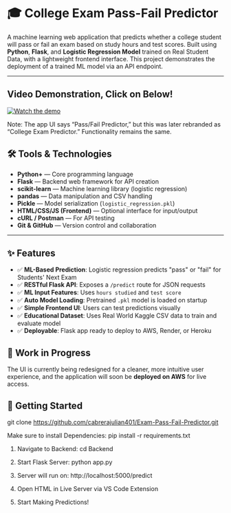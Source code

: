 # 🎓 College Exam Pass-Fail Predictor

A machine learning web application that predicts whether a college student will pass or fail an exam based on study hours and test scores. Built using **Python**, **Flask**, and **Logistic Regression Model** trained on Real Student Data, with a lightweight frontend interface. This project demonstrates the deployment of a trained ML model via an API endpoint.

---

## Video Demonstration, Click on Below!
[![Watch the demo](https://img.youtube.com/vi/k4eLYwIIkSg/0.jpg)](https://youtu.be/k4eLYwIIkSg)


Note: The app UI says “Pass/Fail Predictor,” but this was later rebranded as “College Exam Predictor.” Functionality remains the same.

## 🛠️ Tools & Technologies

- **Python+** — Core programming language  
- **Flask** — Backend web framework for API creation  
- **scikit-learn** — Machine learning library (logistic regression)  
- **pandas** — Data manipulation and CSV handling   
- **Pickle** — Model serialization (`logistic_regression.pkl`)  
- **HTML/CSS/JS (Frontend)** — Optional interface for input/output  
- **cURL / Postman** — For API testing  
- **Git & GitHub** — Version control and collaboration  

---

## ✨ Features

- ✅ **ML-Based Prediction**: Logistic regression predicts "pass" or "fail" for Students' Next Exam
- ✅ **RESTful Flask API**: Exposes a `/predict` route for JSON requests
- ✅ **ML Input Features**: Uses `hours studied` and `test score`
- ✅ **Auto Model Loading**: Pretrained `.pkl` model is loaded on startup
- ✅ **Simple Frontend UI**: Users can test predictions visually
- ✅ **Educational Dataset**: Uses Real World Kaggle CSV data to train and evaluate model
- ✅ **Deployable**: Flask app ready to deploy to AWS, Render, or Heroku


## 🚧 Work in Progress 

The UI is currently being redesigned for a cleaner, more intuitive user experience, and the application will soon be **deployed on AWS** for live access.

## 🚀 Getting Started

git clone https://github.com/cabrerajulian401/Exam-Pass-Fail-Predictor.git

Make sure to install Dependencies: pip install -r requirements.txt


1. Navigate to Backend: cd Backend

2. Start Flask Server: python app.py

3. Server will run on: http://localhost:5000/predict

4. Open HTML in Live Server via VS Code Extension

5. Start Making Predictions! 
